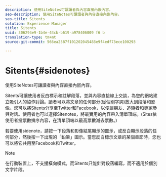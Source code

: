 ```yaml
---
description: 使用SiteNotes可讓讀者與內容直接內嵌內容。
seo-description: 使用SiteNotes可讓讀者與內容直接內嵌內容。
seo-title: Sitents
solution: Experience Manager
title: Sitents
uuid: 306294e9-1b4e-44cb-b619-a978406009 f6 b
translation-type: tm+mt
source-git-commit: 566ea2587f101202045488e9f4edf73ece100293

---
```



# Sitents{#sidenotes}

使用SiteNotes可讓讀者與內容直接內嵌內容。

Sitents可讓使用者反白標示和註解段落，並與內容直接線上交談，為您的網站建立吸引人的協作討論。讀者可以將文章的任何部分(從個別字詞)放大到段落和影像。您可以將Sitents分享至Twitter和Facebook，以便讓朋友、追隨者和專家參與對話。使用者也可以選擇Sitenotes，將最實用的內容帶入清單頂端。(Sites依使用者投票數排序內容，在清單頂端以最高票數減去票數。)

若要使用sidenote，請按一下段落和影像結尾顯示的圖示，或反白顯示段落的任何部分，然後按一下出現的「鉛筆」圖示。當您反白標示文章的某個章節時，您也可以將它共用至Facebook和Twitter。

>[!NOTE]
>
>在行動裝置上，不支援橫向模式，而Sitents只能針對段落編寫，而不適用於個別文字片段。

